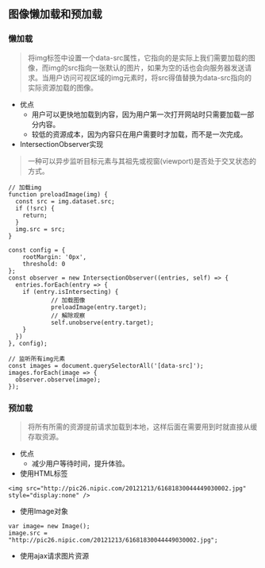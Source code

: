 ## 图像懒加载和预加载
### 懒加载
> 将img标签中设置一个data-src属性，它指向的是实际上我们需要加载的图像，而img的src指向一张默认的图片，如果为空的话也会向服务器发送请求。当用户访问可视区域的img元素时，将src得值替换为data-src指向的实际资源加载的图像。

- 优点
  - 用户可以更快地加载到内容，因为用户第一次打开网站时只需要加载一部分内容。
  - 较低的资源成本，因为内容只在用户需要时才加载，而不是一次完成。
- IntersectionObserver实现
> 一种可以异步监听目标元素与其祖先或视窗(viewport)是否处于交叉状态的方式。

```
// 加载img
function preloadImage(img) {
  const src = img.dataset.src;
  if (!src) {
    return;
  }
  img.src = src;
}

const config = {
	rootMargin: '0px',
	threshold: 0
};
const observer = new IntersectionObserver((entries, self) => {
  entries.forEach(entry => {
    if (entry.isIntersecting) {
			// 加载图像
			preloadImage(entry.target);
			// 解除观察
			self.unobserve(entry.target);
    }
  })
}, config);

// 监听所有img元素
const images = document.querySelectorAll('[data-src]');
images.forEach(image => {
  observer.observe(image);
});
```
### 预加载
> 将所有所需的资源提前请求加载到本地，这样后面在需要用到时就直接从缓存取资源。

- 优点
  - 减少用户等待时间，提升体验。
- 使用HTML标签
```
<img src="http://pic26.nipic.com/20121213/61681830044449030002.jpg" style="display:none" />
```
- 使用Image对象
```
var image= new Image();
image.src = "http://pic26.nipic.com/20121213/61681830044449030002.jpg";
```
- 使用ajax请求图片资源